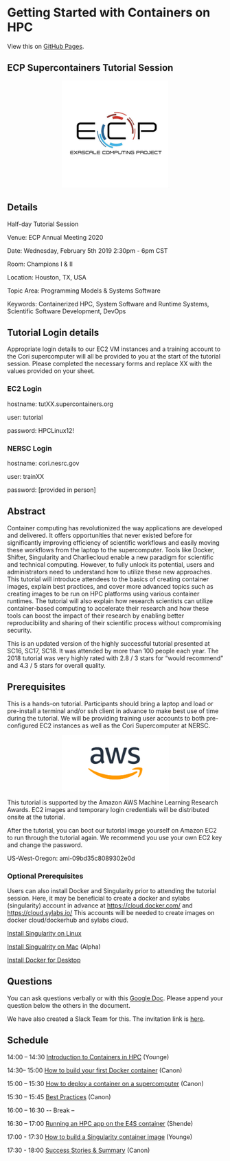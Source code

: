 
# Getting Started with Containers on HPC

View this on [GitHub Pages](https://supercontainers.github.io/ecp2020-tutorial/).

## ECP Supercontainers Tutorial Session

<div style="text-align:center"><img src="images/ecp.jpg" width="250"></div>

## Details

Half-day Tutorial Session

Venue: ECP Annual Meeting 2020

Date: Wednesday, February 5th 2019  2:30pm - 6pm CST

Room: Champions I & II 

Location: Houston, TX, USA

Topic Area: Programming Models & Systems Software

Keywords: Containerized HPC, System Software and Runtime Systems, Scientific Software Development, DevOps


## Tutorial Login details

Appropriate login details to our EC2 VM instances and a training account to the Cori supercomputer will all be provided to you at the start of the tutorial session. Please completed the necessary forms and  replace XX with the values provided on your sheet. 

### EC2 Login


hostname: tutXX.supercontainers.org

user: tutorial

password: HPCLinux12!

### NERSC Login

hostname: cori.nesrc.gov

user: trainXX

password: [provided in person]


## Abstract

Container computing has revolutionized the way applications are developed and delivered. It offers opportunities that never existed before for significantly improving efficiency of scientific workflows and easily moving these workflows from the laptop to the supercomputer. Tools like Docker, Shifter, Singularity and Charliecloud enable a new paradigm for scientific and technical computing. However, to fully unlock its potential, users and administrators need to understand how to utilize these new approaches. This tutorial will introduce attendees to the basics of creating container images, explain best practices, and cover more advanced topics such as creating images to be run on HPC platforms using various container runtimes. The tutorial will also explain how research scientists can utilize container-based computing to accelerate their research and how these tools can boost the impact of their research by enabling better reproducibility and sharing of their scientific process without compromising security. 

This is an updated version of the highly successful tutorial presented at SC16, SC17, SC18. It was attended by more than 100 people each year. The 2018 tutorial was very highly rated with 2.8 / 3 stars for “would recommend” and 4.3 / 5 stars for overall quality.

## Prerequisites

This is a hands-on tutorial. Participants should bring a laptop and load or pre-install a terminal and/or ssh client in advance to make best use of time during the tutorial.  We will be providing training user accounts to both pre-configured EC2 instances as well as the Cori Supercomputer at NERSC.

<div style="text-align:center"><img src="images/AWS_logo.png" width="250"></div>

This tutorial is supported by the Amazon AWS Machine Learning Research Awards. EC2 images and temporary login credentials will be distributed onsite at the tutorial.

After the tutorial, you can boot our tutorial image yourself on Amazon EC2 to run through the tutorial again. We recommend you use your own EC2 key and change the password.

US-West-Oregon: ami-09bd35c8089302e0d


### Optional Prerequisites

Users can also install Docker and Singularity prior to attending the tutorial session. Here, it may be beneficial to create a docker and sylabs (singularity) account in advance at https://cloud.docker.com/ and https://cloud.sylabs.io/ This accounts will be needed to create images on docker cloud/dockerhub and sylabs cloud.

[Install Singularity on Linux](https://sylabs.io/guides/3.3/user-guide/)

[Install Singualrity on Mac](https://repo.sylabs.io/desktop/) (Alpha)

[Install Docker for Desktop](https://www.docker.com/products/docker-desktop)

## Questions

You can ask questions verbally or with this [Google Doc](https://docs.google.com/document/d/11gMZ-T7iA5XiRWPLYIqX7Gqv7RMb-NF9kzGYHrnOi04/edit?usp=sharing).
Please append your question below the others in the document.

We have also created a Slack Team for this.  The invitation link is [here](https://join.slack.com/t/hpc-containers/shared_invite/enQtODI3NzY1NDU4OTk5LTUxOTgyOWJmYjIwOWI5YWU2MzBhZDI3Zjc1YmZmMjAxZjgzYzk4ZWEwNmFlNzlkOWI0MGNlZDNlMTBhYTBlOWY).

## Schedule


14:00 – 14:30 [Introduction to Containers in HPC](slides/ecp2020_tutorial_intro.pdf) (Younge)

14:30– 15:00 [How to build your first Docker container](/01-hands-on.md) (Canon)

15:00 – 15:30 [How to deploy a container on a supercomputer](/02-hands-on.md) (Canon)

15:30 – 15:45 [Best Practices](slides/ecp2020_tutorial_bestpract.pdf) (Canon)

16:00 – 16:30              -- Break –

16:30 – 17:00 [Running an HPC app on the E4S container](slides/E4S_SC19.pdf) (Shende)

17:00 - 17:30 [How to build a Singularity container image](/03-hands-on.md) (Younge)

17:30 - 18:00 [Success Stories & Summary](slides/ecp2020_tut_summary.pdf) (Canon)



